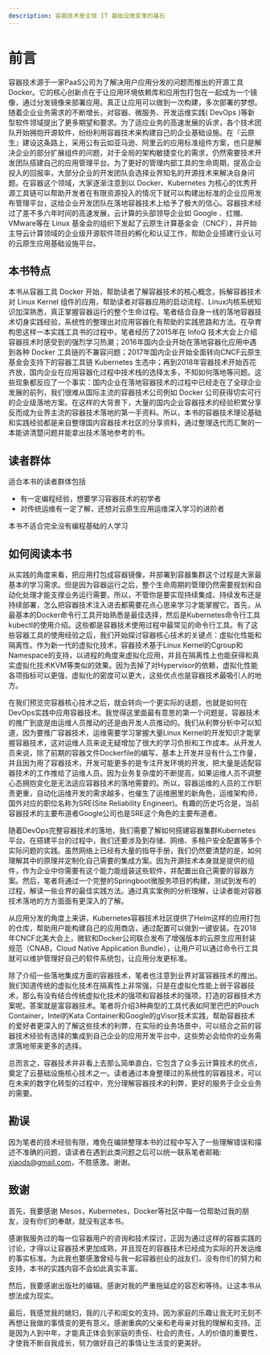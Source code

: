 ```yaml
---
description: 容器技术是全球 IT 基础设施变革的基石
---
```


# 前言

容器技术源于一家PaaS公司为了解决用户应用分发的问题而推出的开源工具 Docker。它的核心创新点在于让应用环境依赖库和应用包打包在一起成为一个镜像，通过分发镜像来部署应用。真正让应用可以做到一次构建，多次部署的梦想。随着企业业务需求的不断增长，对容器、微服务、开发运维实践\( DevOps \)等新型软件领域提出了更多期望和要求。为了适应业务的高速发展的诉求，各个技术团队开始拥抱开源软件，纷纷利用容器技术来构建自己的企业基础设施。在『云原生』建设这条路上，采用公有云如亚马逊、阿里云的应用标准组件方案，也只是解决企业的部分扩展组件的问题，对于全局的架构敏捷变化的需求，仍然需要技术开发团队搭建自己的应用管理平台。为了更好的管理内部工具的生命周期，提高企业投入的回报率，大部分企业的开发团队会选择业界知名的开源技术来解决自身问题。在容器这个领域，大家逐渐注意到以 Docker、Kubernetes 为核心的优秀开源工具链可以帮助开发者在有限资源投入的情况下就可以构建出标准的企业应用发布管理平台，这给企业开发团队在落地容器技术上给予了极大的信心。容器技术经过了差不多六年时间的高速发展，云计算的头部领导企业如 Google 、红帽、 VMware等在 Linux 基金会的组织下发起了云原生计算基金会（CNCF），并开始主导云计算领域的企业级开源软件项目的孵化和认证工作，帮助企业搭建行业认可的云原生应用基础设施平台。

## 本书特点

本书从容器工具 Docker 开始，帮助读者了解容器技术的核心概念，拆解容器技术对 Linux Kernel 组件的应用，帮助读者对容器应用的启动流程、Linux内核系统知识加深熟悉，真正掌握容器运行的整个生命过程。笔者结合自身一线的落地容器技术切身实践经验，系统性的整理出对应用容器化有帮助的实践思路和方法。在孕育构思这样一本实践工具书的过程中，笔者经历了2015年在 InfoQ 技术大会上介绍容器技术时感受到的强烈学习热潮；2016年国内企业开始在落地容器化应用中遇到各种 Docker 工具链的不兼容问题；2017年国内企业开始全面转向CNCF云原生基金会支持下的容器工具链 Kubernetes 生态中；再到2018年容器技术开始百花齐放，国内企业在应用容器化过程中技术栈的选择太多，不知如何落地等问题。这些现象都反应了一个事实：国内企业在落地容器技术的过程中已经走在了全球企业发展的前列，我们很难从国际主流的容器技术公司例如 Docker 公司获得切实可行的企业级落地方案。在这样的大背景下，大量的国内企业容器技术的经验积累分享反而成为业界主流的容器技术落地的第一手资料。所以，本书的容器技术理论基础和实践经验都是来自整理国内容器技术社区的分享资料，通过整理迭代而汇聚的一本能讲清楚问题并能拿出技术落地参考的书。

## 读者群体

适合本书的读者群体包括

* 有一定编程经验，想要学习容器技术的初学者
* 对传统运维有一定了解，还想对云原生应用运维深入学习的进阶者

本书不适合完全没有编程基础的人学习

## 如何阅读本书

从实践的角度来看，把应用打包成容器镜像，并部署到容器集群这个过程是大家最基本的学习需求。但是因为容器运行之后，整个生命周期的管理仍然需要规划和自动化处理才能支撑业务运行需要。所以，不管你是要实现持续集成、持续发布还是持续部署，怎么把容器技术注入进去都需要花点心思来学习才能掌握它。首先，从最基本的Docker命令行工具开始熟悉是最佳选择，然后是Kubernetes命令行工具kubectl的使用介绍。这些都是容器技术使用过程中最常见的命令行工具。有了这些容器工具的使用经验之后，我们开始探讨容器核心技术的关键点：虚拟化性能和隔离性。作为新一代的虚拟化技术，容器技术基于Linux Kernel的Cgroup和Namespace的支持，以进程的角度来虚拟化应用，并且在隔离性上也能获得和真实虚拟化技术KVM等类似的效果。因为去掉了对Hypervisor的依赖，虚拟化性能各项指标可以更强，虚拟化的密度可以更大，这些优点也是容器技术最吸引人的地方。

在我们预览完容器核心技术之后，就会转向一个更实际的话题，也就是如何在DevOps实践中应用容器技术。我觉得这里面最有意思的第一个问题是，容器技术的推广到底是由运维人员推动的还是由开发人员推动的。我们从利弊分析中可以知道，因为要推广容器技术，运维需要学习掌握大量Linux Kernel的开发知识才能掌握容器技术，这对运维人员来说无疑增加了很大的学习负担和工作成本。从开发人员来说，除了前期的容器文件Dockerfile的编写，基本上开发并没有什么工作量，并且因为用了容器技术，开发可能更多的是专注开发环境的开发，把大量是适配容器技术的工作推给了运维人员。因为业务复杂度的不断提高，如果运维人员不调整心态拥抱变化是无法适应容器技术的落地需要的。所以，容器运维的人员的工作职责更重，自动化运维开发的需求越多，也催生了运维圈里的新角色，运维架构师，国外对应的职位名称为SRE\(Site Reliability Engineer\)。有趣的历史巧合是，当前容器技术的主要布道者Google公司也是SRE这个角色的主要布道者。

随着DevOps完整容器技术的落地，我们需要了解如何搭建容器集群Kubernetes平台。在搭建平台的过程中，我们还要涉及到存储、网络、多租户安全配置等多个实际问题的实践。虽然网络上已经有大量的指导手册，我们仍然要清楚的是，如何理解其中的原理并定制化自己需要的集成方案。因为开源技术本身就是提供的组件，作为企业中你需要有这个能力能组装这些软件，并配置出自己需要的容器方案。然后，笔者将通过一个完整的Springboot微服务项目的构建，测试到发布的过程，解读一些业界的最佳实践方法。通过真实案例的分析理解，让读者能对容器技术落地的方方面面有更深入的了解。

从应用分发的角度上来讲，Kubernetes容器技术社区提供了Helm这样的应用打包的仓库，帮助用户能构建自己的应用商店，通过配置可以做到一键安装。在2018年CNCF北美大会上，微软和Docker公司联合发布了增强版本的云原生应用封装规范（CNAB，Cloud Native Application Bundle），让用户可以通过命令行工具就可以维护管理好自己的软件系统包，让应用分发更标准。

除了介绍一些落地集成方面的容器技术，笔者也注意到业界对富容器技术的推出。我们知道传统的虚拟化技术在隔离性上非常强，只是在虚拟化性能上弱于容器技术，那么有没有结合传统虚拟化技术的强项和容器技术的强项，打造的容器技术方案呢。答案就是富容器技术。笔者将介绍3种典型的工具代表如阿里巴巴的Pouch Container，Intel的Kata Container和Google的gVisor技术实践，帮助容器技术的爱好者更深入的了解这些技术的利弊，在实际的业务场景中，可以结合之前的容器技术经验有选择的集成到自己企业的应用开发平台中，这些势必会给你的业务需求落地带来更多的选择。

总而言之，容器技术并非看上去那么简单直白，它包含了众多云计算技术的优点，奠定了云基础设施核心技术之一。读者通过本身整理过的系统性的容器技术，可以在未来的数字化转型的过程中，充分理解容器技术的利弊，更好的服务于企业业务的需要。

## 勘误

因为笔者的技术经验有限，难免在编排整理本书的过程中写入了一些理解错误和描述不准确的问题，请读者在遇到此类问题之后可以统一联系笔者邮箱: xiaods@gmail.com，不胜感激。谢谢。

## 致谢

首先，我要感谢 Mesos，Kubernetes，Docker等社区中每一位帮助过我的朋友，没有你们的奉献，就没有这本书。

感谢我服务过的每一位容器用户的咨询和技术探讨，正因为通过这样的容器实践的讨论，才得以让容器技术更加成熟，并且现在的容器技术已经成为实际的开发运维的事实标准。为此我也要感激曾经与我一起容器创业的战友们，没有你们的努力和支持，本书的实践内容不会如此真实丰富。

然后，我要感谢出版社的编辑。感谢对我的严重拖延症的容忍和等待。让这本书从想法成为现实。

最后，我感觉我的媳妇，我的儿子和闺女的支持。因为家庭的乐趣让我无时无刻不再想让我做的事情变的更有意义。感谢重病的父亲和老母亲对我的理解和支持。正是因为人到中年，才能真正体会到家庭的责任、社会的责任，人的价值的重要性，才使我不断自我成长，努力做好自己的事情让生活变的更美好。







